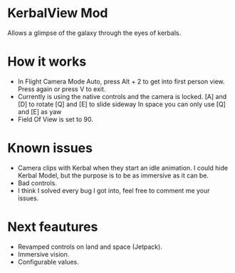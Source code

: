 # KerbalView Mod
Allows a glimpse of the galaxy through the eyes of kerbals.

# How it works
- In Flight Camera Mode Auto, press Alt + 2 to get into first person view. Press again or press V to exit.
- Currently is using the native controls and the camera is locked.
    [A] and [D] to rotate
    [Q] and [E] to slide sideway
    In space you can only use [Q] and [E] as yaw
- Field Of View is set to 90.

# Known issues
- Camera clips with Kerbal when they start an idle animation. I could hide Kerbal Model, but the purpose is to be as immersive as it can be.
- Bad controls.
- I think I solved every bug I got into, feel free to comment me your issues.

# Next feautures
- Revamped controls on land and space (Jetpack).
- Immersive vision.
- Configurable values.





